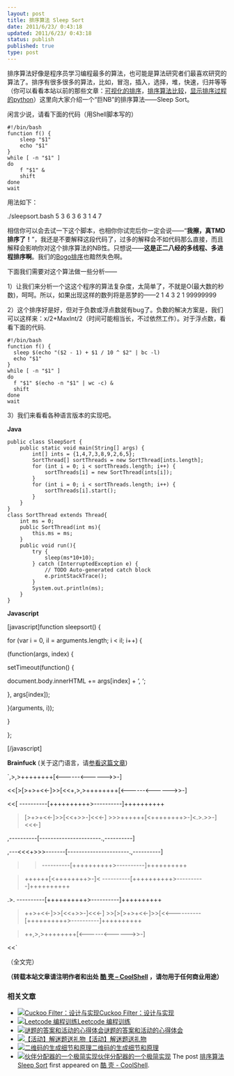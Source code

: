 ```yaml
---
layout: post
title: 排序算法 Sleep Sort
date: 2011/6/23/ 0:43:18
updated: 2011/6/23/ 0:43:18
status: publish
published: true
type: post
---
```


排序算法好像是程序员学习编程最多的算法，也可能是算法研究者们最喜欢研究的算法了。排序有很多很多的算法，比如，冒泡，插入，选择，堆，快速，归并等等（你可以看看本站以前的那些文章：[可视化的排序](https://coolshell.cn/articles/3933.html "可视化的排序过程")，[排序算法比较](https://coolshell.cn/articles/399.html "一个排序算法比较的网站")，[显示排序过程的python](https://coolshell.cn/articles/536.html "一个显示排序过程的Python脚本")）这里向大家介绍一个“巨NB”的排序算法——Sleep Sort。


闲言少说，请看下面的代码（用Shell脚本写的）



```
#!/bin/bash
function f() {
    sleep "$1"
    echo "$1"
}
while [ -n "$1" ]
do
    f "$1" &
    shift
done
wait
```

用法如下：


./sleepsort.bash 5 3 6 3 6 3 1 4 7


相信你可以会去试一下这个脚本，也相你你试完后你一定会说——“**我擦，真TMD排序了！**”，我还是不要解释这段代码了，过多的解释会不如代码那么直接，而且解释会影响你对这个排序算法的NB性。只想说——**这是正二八经的多线程、多进程排序啊**。我们的[Bogo排序](https://coolshell.cn/articles/3933.html "可视化的排序过程")也黯然失色啊。


下面我们需要对这个算法做一些分析——


1）让我们来分析一个这这个程序的算法复杂度，太简单了，不就是O(最大数的秒数)，呵呵。所以，如果出现这样的数列将是恶梦的——2 1 4 3 2 1 99999999


2）这个排序好是好，但对于负数或浮点数就有bug了。负数的解决方案是，我们可以这样来：x/2+MaxInt/2（时间可能相当长，不过依然工作）。对于浮点数，看看下面的代码.



```
#!/bin/bash
function f() {
  sleep $(echo "($2 - 1) + $1 / 10 ^ $2" | bc -l)
  echo "$1"
}
while [ -n "$1" ]
do
  f "$1" $(echo -n "$1" | wc -c) &
  shift
done
wait
```

3）我们来看看各种语言版本的实现吧。  

**Java**



```
public class SleepSort {
    public static void main(String[] args) {
        int[] ints = {1,4,7,3,8,9,2,6,5};
        SortThread[] sortThreads = new SortThread[ints.length];
        for (int i = 0; i < sortThreads.length; i++) {
            sortThreads[i] = new SortThread(ints[i]);
        }
        for (int i = 0; i < sortThreads.length; i++) {
            sortThreads[i].start();
        }
    }
}
class SortThread extends Thread{
    int ms = 0;
    public SortThread(int ms){
        this.ms = ms;
    }
    public void run(){
        try {
            sleep(ms*10+10);
        } catch (InterruptedException e) {
            // TODO Auto-generated catch block
            e.printStackTrace();
        }
        System.out.println(ms);
    }
}
```

**Javascript**


[javascript]function sleepsort() {  

 for (var i = 0, il = arguments.length; i < il; i++) {  

 (function(args, index) {  

 setTimeout(function() {  

 document.body.innerHTML += args[index] + ‘, ‘;  

 }, args[index]);  

 }(arguments, i));  

 }  

};  

[/javascript]


**Brainfuck** (关于这门语言，请[参看这篇文章](https://coolshell.cn/articles/4458.html "BT雷人的程序语言（大全）"))


`,>,>++++++++[<------<------>>-]  

<<[>[>+>+<<-]>>[<<+,>,>++++++++[<------<------>>-]  

<<[ ----------[++++++++++>----------]++++++++++  

>[>+>+<<-]>>[<<+>>-]<<<-] >>>++++++[<++++++++>-]<.>.>>-]<<<-]  

,----------[----------------------.,----------]  

,---<<<+>>>-------[----------------------.,----------]  

>> ----------[++++++++++>----------]++++++++++  

>++++++[<++++++++>-]< ----------[++++++++++>----------]++++++++++  

.>. ----------[++++++++++>----------]++++++++++  

>++>+<<-]>>[<<+>>-]<<<-] >>[>[>+>+<<-]>>[<<----------[++++++++++>----------]++++++++++  

>++,>,>++++++++[<------<------>>-]  

<<`


（全文完）



**（转载本站文章请注明作者和出处 [酷 壳 – CoolShell](https://coolshell.cn/) ，请勿用于任何商业用途）**



### 相关文章

* [![Cuckoo Filter：设计与实现](https://coolshell.cn/wp-content/uploads/2015/08/cuckoo-150x150.jpg)](https://coolshell.cn/articles/17225.html)[Cuckoo Filter：设计与实现](https://coolshell.cn/articles/17225.html)
* [![Leetcode 编程训练](https://coolshell.cn/wp-content/plugins/wordpress-23-related-posts-plugin/static/thumbs/29.jpg)](https://coolshell.cn/articles/12052.html)[Leetcode 编程训练](https://coolshell.cn/articles/12052.html)
* [![谜题的答案和活动的心得体会](https://coolshell.cn/wp-content/uploads/2014/08/puzzle-150x150.png)](https://coolshell.cn/articles/11847.html)[谜题的答案和活动的心得体会](https://coolshell.cn/articles/11847.html)
* [![【活动】解迷题送礼物](https://coolshell.cn/wp-content/uploads/2014/08/538efefbgw1eiz9cvx78fj20rm0fmdi8-150x150.jpg)](https://coolshell.cn/articles/11832.html)[【活动】解迷题送礼物](https://coolshell.cn/articles/11832.html)
* [![二维码的生成细节和原理](https://coolshell.cn/wp-content/uploads/2013/10/QR-Code-Overview-150x150.jpeg)](https://coolshell.cn/articles/10590.html)[二维码的生成细节和原理](https://coolshell.cn/articles/10590.html)
* [![伙伴分配器的一个极简实现](https://coolshell.cn/wp-content/uploads/2013/10/buddy-memory-allocation-150x150.jpg)](https://coolshell.cn/articles/10427.html)[伙伴分配器的一个极简实现](https://coolshell.cn/articles/10427.html)
The post [排序算法 Sleep Sort](https://coolshell.cn/articles/4883.html) first appeared on [酷 壳 - CoolShell](https://coolshell.cn).
